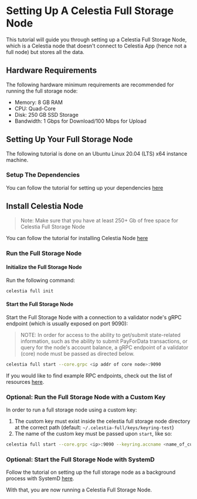 # Setting Up A Celestia Full Storage Node

This tutorial will guide you through setting up a Celestia Full Storage
Node, which is a Celestia node that doesn't connect to Celestia App
(hence not a full node) but stores all the data.

## Hardware Requirements

The following hardware minimum requirements are recommended for running
the full storage node:

* Memory: 8 GB RAM
* CPU: Quad-Core
* Disk: 250 GB SSD Storage
* Bandwidth: 1 Gbps for Download/100 Mbps for Upload

## Setting Up Your Full Storage Node

The following tutorial is done on an Ubuntu Linux 20.04 (LTS) x64 instance machine.

### Setup The Dependencies

You can follow the tutorial for setting up your dependencies [here](../../developers/environment)

## Install Celestia Node

> Note: Make sure that you have at least 250+ Gb of free space for
  Celestia Full Storage Node

You can follow the tutorial for installing Celestia Node [here](../../developers/celestia-node)

### Run the Full Storage Node

#### Initialize the Full Storage Node

Run the following command:

```sh
celestia full init
```

#### Start the Full Storage Node

Start the Full Storage Node with a connection to a validator node's gRPC endpoint
(which is usually exposed on port 9090):

> NOTE: In order for access to the ability to get/submit state-related
  information, such as the ability to submit PayForData transactions,
  or query for the node's account balance, a gRPC endpoint of a validator
  (core) node must be passed as directed below.

```sh
celestia full start --core.grpc <ip addr of core node>:9090
```

If you would like to find example RPC endpoints, check out the list of
resources [here](mamaki-testnet#rpc-endpoints).

### Optional: Run the Full Storage Node with a Custom Key

In order to run a full storage node using a custom key:

1. The custom key must exist inside the celestia full storage node directory
   at the correct path (default: `~/.celestia-full/keys/keyring-test`)
2. The name of the custom key must be passed upon `start`, like so:

```sh
celestia full start --core.grpc <ip>:9090 --keyring.accname <name_of_custom_key>
```

### Optional: Start the Full Storage Node with SystemD

Follow the tutorial on setting up the full storage node as a background
process with SystemD [here](systemd#celestia-full-storage-node).

With that, you are now running a Celestia Full Storage Node.
